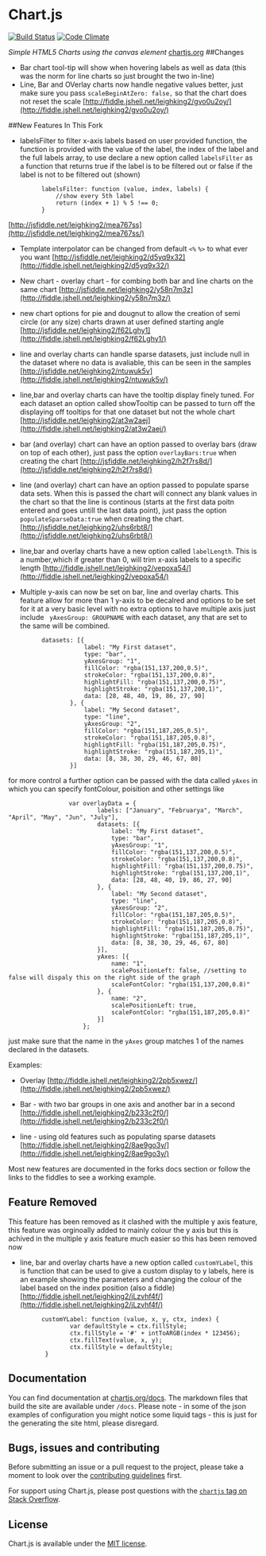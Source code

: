# Chart.js 

[![Build Status](https://travis-ci.org/nnnick/Chart.js.svg?branch=master)](https://travis-ci.org/nnnick/Chart.js) [![Code Climate](https://codeclimate.com/github/leighquince/Chart.js/badges/gpa.svg)](https://codeclimate.com/github/leighquince/Chart.js)


*Simple HTML5 Charts using the canvas element* [chartjs.org](http://www.chartjs.org)
##Changes
 - Bar chart tool-tip will show when hovering labels as well as data (this was the norm for line charts so just brought the two in-line)
 - Line, Bar and OVerlay charts now handle negative values better, just make sure you pass `scaleBeginAtZero: false,` so that the chart does not reset the scale [http://fiddle.jshell.net/leighking2/gvo0u2oy/](http://fiddle.jshell.net/leighking2/gvo0u2oy/)

##New Features In This Fork
 - labelsFilter to filter x-axis labels based on user provided function, the function is provided with the value of the label, the index of the label and the full labels array, to use declare a new option called `labelsFilter` as a function that returns true if the label is to be filtered out or false if the label is not to be filtered out (shown)
 
             labelsFilter: function (value, index, labels) {
                 //show every 5th label
                 return (index + 1) % 5 !== 0;
             } 

 [http://jsfiddle.net/leighking2/mea767ss](http://jsfiddle.net/leighking2/mea767ss/)
 - Template interpolator can be changed from default `<%` `%>` to what ever you want [http://jsfiddle.net/leighking2/d5yq9x32](http://fiddle.jshell.net/leighking2/d5yq9x32/)
 - New chart - overlay chart - for combing both bar and line charts on the same chart [http://jsfiddle.net/leighking2/y58n7m3z](http://fiddle.jshell.net/leighking2/y58n7m3z/)
 - new chart options for pie and dougnut to allow the creation of semi circle (or any size) charts drawn at user defined starting angle [http://jsfiddle.net/leighking2/f62Lghy1](http://fiddle.jshell.net/leighking2/f62Lghy1/)
 - line and overlay charts can handle sparse datasets, just include null in the dataset where no data is avaliable, this can be seen in the samples [http://jsfiddle.net/leighking2/ntuwuk5v](http://fiddle.jshell.net/leighking2/ntuwuk5v/)
 - line,bar and overlay charts can have the tooltip display finely tuned. For each dataset an option called showTooltip can be passed to turn off the displaying off tooltips for that one dataset but not the whole chart [http://jsfiddle.net/leighking2/at3w2aej](http://fiddle.jshell.net/leighking2/at3w2aej/)
 - bar (and overlay) chart can have an option passed to overlay bars (draw on top of each other), just pass the option `overlayBars:true` when creating the chart [http://jsfiddle.net/leighking2/h2f7rs8d/](http://jsfiddle.net/leighking2/h2f7rs8d/)
 - line (and overlay) chart can have an option passed to populate sparse data sets. When this is passed the chart will connect any blank values in the chart so that the line is continous (starts at the first data poitn entered and goes untill the last data point), just pass the option `populateSparseData:true` when creating the chart. [http://jsfiddle.net/leighking2/uhs6rbt8/](http://jsfiddle.net/leighking2/uhs6rbt8/)
 - line,bar and overlay charts have a new option called `labelLength`. This is a number,which if greater than 0, will trim x-axis labels to a specific length [http://fiddle.jshell.net/leighking2/vepoxa54/](http://fiddle.jshell.net/leighking2/vepoxa54/)
 - Multiple y-axis can now be set on bar, line and overlay charts. This feature allow for more than 1 y-axis to be decalred and options to be set for it at a very basic level with no extra options to have multiple axis just include ` yAxesGroup: GROUPNAME` with each dataset, any that are set to the same will be combined.
 
             datasets: [{
                         label: "My First dataset",
                         type: "bar",
                         yAxesGroup: "1",
                         fillColor: "rgba(151,137,200,0.5)",
                         strokeColor: "rgba(151,137,200,0.8)",
                         highlightFill: "rgba(151,137,200,0.75)",
                         highlightStroke: "rgba(151,137,200,1)",
                         data: [28, 48, 40, 19, 86, 27, 90]
                     }, {
                         label: "My Second dataset",
                         type: "line",
                         yAxesGroup: "2",
                         fillColor: "rgba(151,187,205,0.5)",
                         strokeColor: "rgba(151,187,205,0.8)",
                         highlightFill: "rgba(151,187,205,0.75)",
                         highlightStroke: "rgba(151,187,205,1)",
                         data: [8, 38, 30, 29, 46, 67, 80]
                     }]

for more control a further option can be passed with the data called `yAxes` in which you can specify fontColour, poisition and other settings like

                     var overlayData = {
                             labels: ["January", "Februarya", "March", "April", "May", "Jun", "July"],
                             datasets: [{
                                 label: "My First dataset",
                                 type: "bar",
                                 yAxesGroup: "1",
                                 fillColor: "rgba(151,137,200,0.5)",
                                 strokeColor: "rgba(151,137,200,0.8)",
                                 highlightFill: "rgba(151,137,200,0.75)",
                                 highlightStroke: "rgba(151,137,200,1)",
                                 data: [28, 48, 40, 19, 86, 27, 90]
                             }, {
                                 label: "My Second dataset",
                                 type: "line",
                                 yAxesGroup: "2",
                                 fillColor: "rgba(151,187,205,0.5)",
                                 strokeColor: "rgba(151,187,205,0.8)",
                                 highlightFill: "rgba(151,187,205,0.75)",
                                 highlightStroke: "rgba(151,187,205,1)",
                                 data: [8, 38, 30, 29, 46, 67, 80]
                             }],
                             yAxes: [{
                                 name: "1",
                                 scalePositionLeft: false, //setting to false will dispaly this on the right side of the graph
                                 scaleFontColor: "rgba(151,137,200,0.8)"
                             }, {
                                 name: "2",
                                 scalePositionLeft: true,
                                 scaleFontColor: "rgba(151,187,205,0.8)"
                             }]
                         };
                         
 just make sure that the name in the `yAxes` group matches 1 of the names declared in the datasets.
 
 Examples:
 
 - Overlay
 [http://fiddle.jshell.net/leighking2/2pb5xwez/](http://fiddle.jshell.net/leighking2/2pb5xwez/)

 - Bar - with two bar groups in one axis and another bar in a second
 [http://fiddle.jshell.net/leighking2/b233c2f0/](http://fiddle.jshell.net/leighking2/b233c2f0/)

 - line - using old features such as populating sparse datasets
 [http://fiddle.jshell.net/leighking2/8ae9go3y/](http://fiddle.jshell.net/leighking2/8ae9go3y/)
 
Most new features are documented in the forks docs section or follow the links to the fiddles to see a working example.           
## Feature Removed
This feature has been removed as it clashed with the multiple y axis feature, this feature was orginoally added to mainly colour the y axis but this is achived in the multiple y axis feature much easier so this has been removed now
 - line, bar and overlay charts have a new option called `customYLabel`, this is function that can be used to give a custom display to y labels, here is an example showing the parameters and changing the colour of the label based on the index position (also a fiddle) [http://fiddle.jshell.net/leighking2/jLzvhf4f/](http://fiddle.jshell.net/leighking2/jLzvhf4f/)
 
             customYLabel: function (value, x, y, ctx, index) {
                     var defaultStyle = ctx.fillStyle;
                     ctx.fillStyle = '#' + intToARGB(index * 123456);
                     ctx.fillText(value, x, y);
                     ctx.fillStyle = defaultStyle;
              }


## Documentation

You can find documentation at [chartjs.org/docs](http://www.chartjs.org/docs/). The markdown files that build the site are available under `/docs`. Please note - in some of the json examples of configuration you might notice some liquid tags - this is just for the generating the site html, please disregard.

## Bugs, issues and contributing

Before submitting an issue or a pull request to the project, please take a moment to look over the [contributing guidelines](https://github.com/nnnick/Chart.js/blob/master/CONTRIBUTING.md) first.

For support using Chart.js, please post questions with the [`chartjs` tag on Stack Overflow](http://stackoverflow.com/questions/tagged/chartjs).

## License


Chart.js is available under the [MIT license](http://opensource.org/licenses/MIT).

